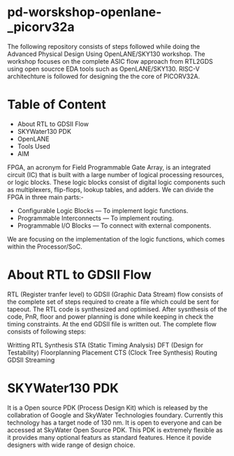 # pd-worskshop-openlane-_picorv32a
The following repository consists of steps followed while doing the Advanced Physical Design Using OpenLANE/SKY130 workshop. The workshop focuses on the complete ASIC flow approach from RTL2GDS using open soucrce EDA tools such as OpenLANE/SKY130. RISC-V architechture is followed for designing the the core of PICORV32A.

# Table of Content

* About RTL to GDSII Flow
* SKYWater130 PDK
* OpenLANE
* Tools Used
* AIM


FPGA, an acronym for Field Programmable Gate Array, is an integrated circuit (IC) that is built with a large number of logical processing resources, or logic blocks. These logic blocks consist of digital logic components such as multiplexers, flip-flops, lookup tables, and adders. We can divide the FPGA in three main parts:-

* Configurable Logic Blocks  — To implement logic functions.
* Programmable Interconnects — To implement routing.
* Programmable I/O Blocks    — To connect with external components.

We are focusing on the implementation of the logic functions, which comes within the Processor/SoC. 

# About RTL to GDSII Flow
RTL (Register tranfer level) to GDSII (Graphic Data Stream) flow consists of the complete set of steps required to create a file which could be sent for tapeout. The RTL code is synthesized and optimised. After sysnthesis of the code, PnR, floor and power planning is done while keeping in check the timing constraints. At the end GDSII file is written out. The complete flow consists of following steps:

Writting RTL
Synthesis
STA (Static Timing Analysis)
DFT (Design for Testability)
Floorplanning
Placement
CTS (Clock Tree Synthesis)
Routing
GDSII Streaming
# SKYWater130 PDK
It is a Open source PDK (Process Design Kit) which is released by the collabration of Google and SkyWater Technologies foundary. Currently this technology has a target node of 130 nm. It is open to everyone and can be accessed at SkyWater Open Source PDK. This PDK is extremely flexible as it provides many optional featurs as standard features. Hence it povide designers with wide range of design choice.
